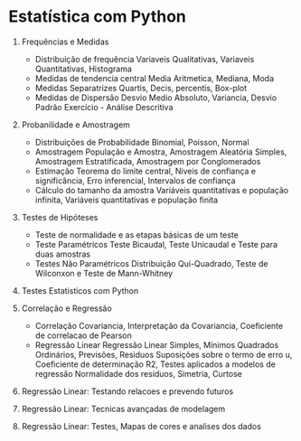 # Estatística com Python

1. Frequências e Medidas
   * Distribuição de frequência
       Variaveis Qualitativas, Variaveis Quantitativas, Histograma
   * Medidas de tendencia central
       Media Aritmetica, Mediana, Moda
   * Medidas Separatrizes
       Quartis, Decis, percentis, Box-plot
   * Medidas de Dispersão
       Desvio Medio Absoluto, Variancia, Desvio Padrão 
  Exercício - Análise Descritiva

  2. Probanilidade e Amostragem
       * Distribuições de Probabilidade
           Binomial, Poisson, Normal
       * Amostragem
           População e Amostra, Amostragem Aleatória Simples, Amostragem Estratificada, Amostragem por Conglomerados
       * Estimação
           Teorema do limite central, Niveis de confiança e significância, Erro inferencial, Intervalos de confiança
       * Cálculo do tamanho da amostra
           Variáveis quantitativas e população infinita, Variáveis quantitativas e população finita

  3. Testes de Hipóteses
       * Teste de normalidade e as etapas básicas de um teste
       * Teste Paramétricos
           Teste Bicaudal, Teste Unicaudal e Teste para duas amostras
       * Testes Não Paramétricos
           Distribuição Qui-Quadrado, Teste de Wilconxon e Teste de Mann-Whitney
          
  4. Testes Estatisticos com Python
       
  5. Correlação e Regressão
       * Correlação
           Covariancia, Interpretação  da Covariancia, Coeficiente de correlacao de Pearson
       * Regressão Linear
           Regressão Linear Simples, Mínimos Quadrados Ordinários, Previsões, Residuos
           Suposições sobre o termo de erro u, Coeficiente de determinação R2, Testes aplicados a modelos de regressão
           Normalidade dos residuos, Simetria, Curtose
         
  6. Regressão Linear: Testando relacoes e prevendo futuros
     
  7. Regressão Linear: Tecnicas avançadas de modelagem
     
  8. Regressão Linear: Testes, Mapas de cores e analises dos dados 
         
